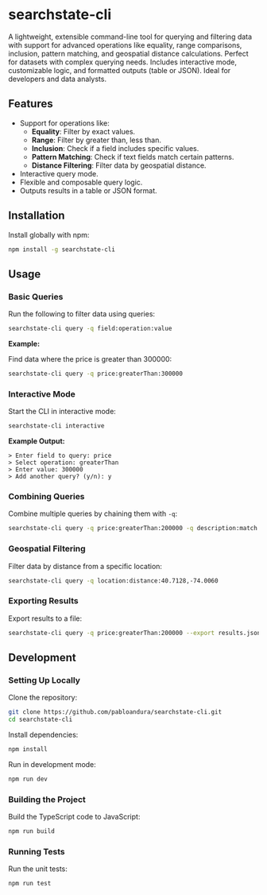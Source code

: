# searchstate-cli

A lightweight, extensible command-line tool for querying and filtering data with support for advanced operations like equality, range comparisons, inclusion, pattern matching, and geospatial distance calculations. Perfect for datasets with complex querying needs. Includes interactive mode, customizable logic, and formatted outputs (table or JSON). Ideal for developers and data analysts.

## Features

- Support for operations like:
  - **Equality**: Filter by exact values.
  - **Range**: Filter by greater than, less than.
  - **Inclusion**: Check if a field includes specific values.
  - **Pattern Matching**: Check if text fields match certain patterns.
  - **Distance Filtering**: Filter data by geospatial distance.
- Interactive query mode.
- Flexible and composable query logic.
- Outputs results in a table or JSON format.

## Installation

Install globally with npm:

```bash
npm install -g searchstate-cli
```

## Usage

### Basic Queries

Run the following to filter data using queries:

```bash
searchstate-cli query -q field:operation:value
```

**Example:**

Find data where the price is greater than 300000:

```bash
searchstate-cli query -q price:greaterThan:300000
```

### Interactive Mode

Start the CLI in interactive mode:

```bash
searchstate-cli interactive
```

**Example Output:**

```
> Enter field to query: price
> Select operation: greaterThan
> Enter value: 300000
> Add another query? (y/n): y
```

### Combining Queries

Combine multiple queries by chaining them with `-q`:

```bash
searchstate-cli query -q price:greaterThan:200000 -q description:match:garage
```

### Geospatial Filtering

Filter data by distance from a specific location:

```bash
searchstate-cli query -q location:distance:40.7128,-74.0060
```

### Exporting Results

Export results to a file:

```bash
searchstate-cli query -q price:greaterThan:200000 --export results.json
```

## Development

### Setting Up Locally

Clone the repository:

```bash
git clone https://github.com/pabloandura/searchstate-cli.git
cd searchstate-cli
```

Install dependencies:

```bash
npm install
```

Run in development mode:

```bash
npm run dev
```

### Building the Project

Build the TypeScript code to JavaScript:

```bash
npm run build
```

### Running Tests

Run the unit tests:

```bash
npm run test
```
